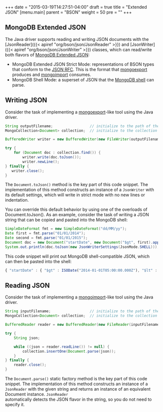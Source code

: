 +++
date = "2015-03-19T14:27:51-04:00"
draft = true
title = "Extended JSON"
[menu.main]
  parent = "BSON"
  weight = 50
  pre = "<i class='fa'></i>"
+++

## MongoDB Extended JSON

The Java driver supports reading and writing JSON documents with the [JsonReader]({{< apiref "org/bson/json/JsonReader" >}}) and
[JsonWriter]({{< apiref "org/bson/json/JsonWriter" >}}) classes, which can read/write both flavors of 
[MongoDB Extended JSON](http://docs.mongodb.org/manual/reference/mongodb-extended-json/): 

- MongoDB Extended JSON Strict Mode: representations of BSON types that conform to the [JSON RFC](http://www.json.org/). This is the 
format that [mongoexport](http://docs.mongodb.org/manual/reference/program/mongoexport/) produces and 
[mongoimport](http://docs.mongodb.org/manual/reference/program/mongoimport/) consumes.
- MongoDB Shell Mode: a superset of JSON that the 
[MongoDB shell](http://docs.mongodb.org/manual/tutorial/getting-started-with-the-mongo-shell/) can parse. 
 

## Writing JSON

Consider the task of implementing a [mongoexport](http://docs.mongodb.org/manual/reference/program/mongoexport/)-like tool using the 
Java driver.  
    
```java
String outputFilename;                 // initialize to the path of the file to write to
MongoCollection<Document> collection;  // initialize to the collection from which you want to query

BufferedWriter writer = new BufferedWriter(new FileWriter(outputFilename));

try {
    for (Document doc : collection.find()) {
        writer.write(doc.toJson());
        writer.newLine();
} finally {
   writer.close();
}
```

The `Document.toJson()` method is the key part of this code snippet.  The implementation of this method constructs an instance of a 
`JsonWriter` with its default settings, which will write in strict mode with no new lines or indentation.

You can override this default behavior by using one of the overloads of Document.toJson().  As an example, consider the task of writing a
 JSON string that can be copied and pasted into the MongoDB shell:
 
```java
SimpleDateFormat fmt = new SimpleDateFormat("dd/MM/yy");
Date first = fmt.parse("01/01/2014");
Date second = fmt.parse("01/01/2015");
Document doc = new Document("startDate", new Document("$gt", first).append("$lt", second)); 
System.out.println(doc.toJson(new JsonWriterSettings(JsonMode.SHELL))); 
```

This code snippet will print out MongoDB shell-compatible JSON, which can then be pasted into the shell:
 
```javascript
{ "startDate" : { "$gt" : ISODate("2014-01-01T05:00:00.000Z"), "$lt" : ISODate("2015-01-01T05:00:00.000Z") } }
```

## Reading JSON

Consider the task of implementing a [mongoimport](http://docs.mongodb.org/manual/reference/program/mongoimport/)-like tool using the 
Java driver.  
    
```java
String inputFilename;                  // initialize to the path of the file to read from
MongoCollection<Document> collection;  // initialize to the collection to which you want to write

BufferedReader reader = new BufferedReader(new FileReader(inputFilename));

try {
    String json;

    while ((json = reader.readLine()) != null) {
        collection.insertOne(Document.parse(json));
    } 
} finally {
    reader.close();
}
```

The `Document.parse()` static factory method is the key part of this code snippet.  The implementation of this method constructs an 
instance of a `JsonReader` with the given string and returns an instance of an equivalent Document instance. `JsonReader`  
automatically detects the JSON flavor in the string, so you do not need to specify it. 

 



